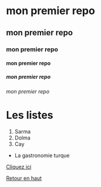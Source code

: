 <a name="top"></a>
# mon premier repo
## mon premier repo
### mon premier repo
#### mon premier repo
##### mon premier repo
###### mon premier repo

# Les listes
1. Sarma
1. Dolma
1. Cay

* La gastronomie turque 

[Cliquez ici](https://www.nefisyemektarifleri.com/) 

<a name="ancre">[Retour en haut](#top)
